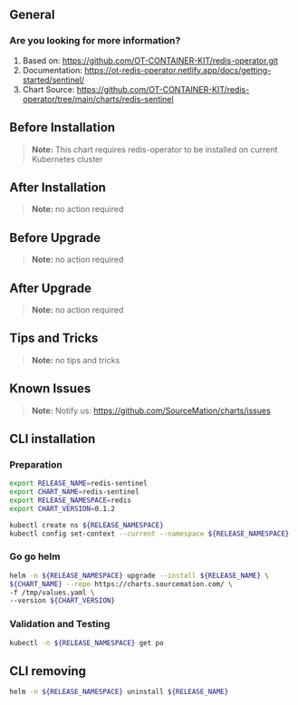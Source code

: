 ## General

### Are you looking for more information?

1. Based on: https://github.com/OT-CONTAINER-KIT/redis-operator.git
2. Documentation: https://ot-redis-operator.netlify.app/docs/getting-started/sentinel/
3. Chart Source: https://github.com/OT-CONTAINER-KIT/redis-operator/tree/main/charts/redis-sentinel


## Before Installation

> **Note:**
> This chart requires redis-operator to be installed on current Kubernetes cluster


## After Installation

> **Note:**
> no action required

## Before Upgrade

> **Note:**
> no action required

## After Upgrade

> **Note:**
> no action required


## Tips and Tricks

> **Note:**
> no tips and tricks


## Known Issues

> **Note:**
> Notify us: https://github.com/SourceMation/charts/issues


## CLI installation

### Preparation

```bash
export RELEASE_NAME=redis-sentinel
export CHART_NAME=redis-sentinel
export RELEASE_NAMESPACE=redis
export CHART_VERSION=0.1.2

kubectl create ns ${RELEASE_NAMESPACE}
kubectl config set-context --current --namespace ${RELEASE_NAMESPACE}
```

### Go go helm

``` bash
helm -n ${RELEASE_NAMESPACE} upgrade --install ${RELEASE_NAME} \
${CHART_NAME} --repo https://charts.sourcemation.com/ \
-f /tmp/values.yaml \
--version ${CHART_VERSION}
```

### Validation and Testing

```bash
kubectl -n ${RELEASE_NAMESPACE} get po
```

## CLI removing

```bash
helm -n ${RELEASE_NAMESPACE} uninstall ${RELEASE_NAME}
```
